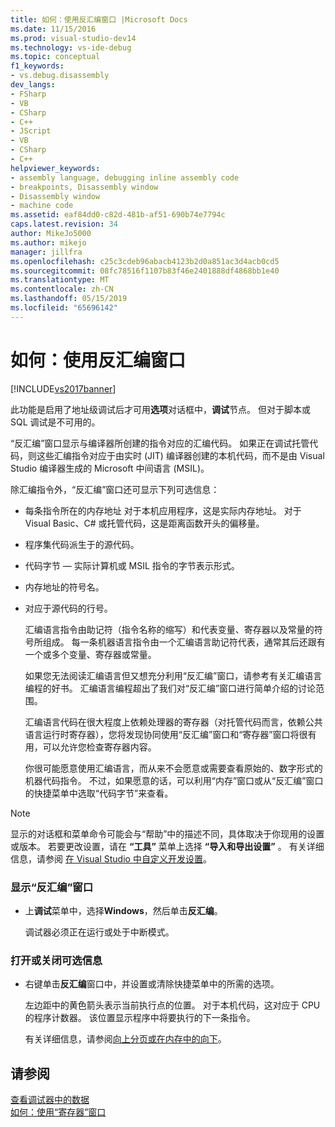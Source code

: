 ```yaml
---
title: 如何：使用反汇编窗口 |Microsoft Docs
ms.date: 11/15/2016
ms.prod: visual-studio-dev14
ms.technology: vs-ide-debug
ms.topic: conceptual
f1_keywords:
- vs.debug.disassembly
dev_langs:
- FSharp
- VB
- CSharp
- C++
- JScript
- VB
- CSharp
- C++
helpviewer_keywords:
- assembly language, debugging inline assembly code
- breakpoints, Disassembly window
- Disassembly window
- machine code
ms.assetid: eaf84dd0-c82d-481b-af51-690b74e7794c
caps.latest.revision: 34
author: MikeJo5000
ms.author: mikejo
manager: jillfra
ms.openlocfilehash: c25c3cdeb96abacb4123b2d0a851ac3d4acb0cd5
ms.sourcegitcommit: 08fc78516f1107b83f46e2401888df4868bb1e40
ms.translationtype: MT
ms.contentlocale: zh-CN
ms.lasthandoff: 05/15/2019
ms.locfileid: "65696142"
---
```

# <a name="how-to-use-the-disassembly-window"></a>如何：使用反汇编窗口
[!INCLUDE[vs2017banner](../includes/vs2017banner.md)]

此功能是启用了地址级调试后才可用**选项**对话框中，**调试**节点。 但对于脚本或 SQL 调试是不可用的。  
  
 “反汇编”窗口显示与编译器所创建的指令对应的汇编代码。 如果正在调试托管代码，则这些汇编指令对应于由实时 (JIT) 编译器创建的本机代码，而不是由 Visual Studio 编译器生成的 Microsoft 中间语言 (MSIL)。  
  
 除汇编指令外，“反汇编”窗口还可显示下列可选信息：  
  
- 每条指令所在的内存地址 对于本机应用程序，这是实际内存地址。 对于 Visual Basic、C# 或托管代码，这是距离函数开头的偏移量。  
  
- 程序集代码派生于的源代码。  
  
- 代码字节 — 实际计算机或 MSIL 指令的字节表示形式。  
  
- 内存地址的符号名。  
  
- 对应于源代码的行号。  
  
  汇编语言指令由助记符（指令名称的缩写）和代表变量、寄存器以及常量的符号所组成。 每一条机器语言指令由一个汇编语言助记符代表，通常其后还跟有一个或多个变量、寄存器或常量。  
  
  如果您无法阅读汇编语言但又想充分利用“反汇编”窗口，请参考有关汇编语言编程的好书。 汇编语言编程超出了我们对“反汇编”窗口进行简单介绍的讨论范围。  
  
  汇编语言代码在很大程度上依赖处理器的寄存器（对托管代码而言，依赖公共语言运行时寄存器），您将发现协同使用“反汇编”窗口和“寄存器”窗口将很有用，可以允许您检查寄存器内容。  
  
  你很可能愿意使用汇编语言，而从来不会愿意或需要查看原始的、数字形式的机器代码指令。 不过，如果愿意的话，可以利用“内存”窗口或从“反汇编”窗口的快捷菜单中选取“代码字节”来查看。  
  
> [!NOTE]
> 显示的对话框和菜单命令可能会与“帮助”中的描述不同，具体取决于你现用的设置或版本。 若要更改设置，请在 **“工具”** 菜单上选择 **“导入和导出设置”** 。 有关详细信息，请参阅 [在 Visual Studio 中自定义开发设置](https://msdn.microsoft.com/22c4debb-4e31-47a8-8f19-16f328d7dcd3)。  
  
### <a name="to-display-the-disassembly-window"></a>显示“反汇编”窗口  
  
- 上**调试**菜单中，选择**Windows**，然后单击**反汇编**。  
  
     调试器必须正在运行或处于中断模式。  
  
### <a name="to-turn-optional-information-on-or-off"></a>打开或关闭可选信息  
  
- 右键单击**反汇编**窗口中，并设置或清除快捷菜单中的所需的选项。  
  
     左边距中的黄色箭头表示当前执行点的位置。 对于本机代码，这对应于 CPU 的程序计数器。 该位置显示程序中将要执行的下一条指令。  
  
     有关详细信息，请参阅[向上分页或在内存中的向下](../debugger/how-to-page-up-or-down-in-memory.md)。  
  
## <a name="see-also"></a>请参阅  
 [查看调试器中的数据](../debugger/viewing-data-in-the-debugger.md)   
 [如何：使用“寄存器”窗口](../debugger/how-to-use-the-registers-window.md)
